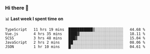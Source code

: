 ### Hi there 👋

<!--
**DBvc/DBvc** is a ✨ _special_ ✨ repository because its `README.md` (this file) appears on your GitHub profile.

Here are some ideas to get you started:

- 🔭 I’m currently working on ...
- 🌱 I’m currently learning ...
- 👯 I’m looking to collaborate on ...
- 🤔 I’m looking for help with ...
- 💬 Ask me about ...
- 📫 How to reach me: ...
- 😄 Pronouns: ...
- ⚡ Fun fact: ...
-->

📊 **Last week I spent time on**
<!--START_SECTION:waka-->
```text
TypeScript   11 hrs 19 mins  ███████████▒░░░░░░░░░░░░░   44.68 % 
Vue.js       4 hrs 35 mins   ████▓░░░░░░░░░░░░░░░░░░░░   18.11 % 
SCSS         3 hrs 48 mins   ███▓░░░░░░░░░░░░░░░░░░░░░   15.04 % 
JavaScript   2 hrs 2 mins    ██░░░░░░░░░░░░░░░░░░░░░░░   08.06 % 
JSON         1 hr 10 mins    █░░░░░░░░░░░░░░░░░░░░░░░░   04.61 % 
```
<!--END_SECTION:waka-->
